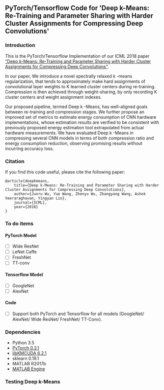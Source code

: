 ## PyTorch/Tensorflow Code for 'Deep k-Means: Re-Training and Parameter Sharing with Harder Cluster Assignments for Compressing Deep Convolutions'

### Introduction

This is the PyTorch/Tensorflow Implementation of our ICML 2018 paper ["Deep k-Means: Re-Training and Parameter Sharing with Harder Cluster Assignments for Compressing Deep Convolutions"]().

In our paper, We introduce a novel spectrally relaxed k -means regularization, that tends to approximately make hard assignments of convolutional layer weights to K learned cluster centers during re-training. Compression is then achieved through weight-sharing, by only recording K cluster centers and weight assignment indexes. 

Our proposed pipeline, termed Deep k -Means, has well-aligned goals between re-training and compression stages. We further propose an improved set of metrics to estimate energy consumption of CNN hardware implementations, whose estimation results are verified to be consistent with previously proposed energy estimation tool extrapolated from actual hardware measurements. We have evaluated Deep k -Means in compressing several CNN models in terms of both compression ratio and energy consumption reduction, observing promising results without incurring accuracy loss.

### Citation

If you find this code useful, please cite the following paper:

    @article{deepkmeans,
        title={Deep k-Means: Re-Training and Parameter Sharing with Harder Cluster Assignments for Compressing Deep Convolutions},
        author={Junru Wu, Yue Wang, Zhenyu Wu, Zhangyang Wang, Ashok Veeraraghavan, Yingyan Lin},
        journal={ICML},
        year={2018}
    }
    
### To do items

#### PyTorch Model

- [ ] Wide ResNet
- [ ] LeNet Caffe
- [ ] FreshNet
- [ ] TT-conv

#### Tensorflow Model

- [ ] GoogleNet
- [ ] AlexNet

#### Code

- [ ] Support both PyTorch and Tensorflow for all models (GoogleNet/ AlexNet/ Wide ResNet/ FreshNet/ TT-Conv).

### Dependencies

* Python 3.5
* [PyTorch 0.3.1](https://pytorch.org/previous-versions/)
* [libKMCUDA 6.2.1](https://github.com/src-d/kmcuda)
* sklearn 0.19.1
* MATLAB R2017b
* [MATLAB Engine](https://www.mathworks.com/help/matlab/matlab_external/install-the-matlab-engine-for-python.html)


### Testing Deep k-Means
